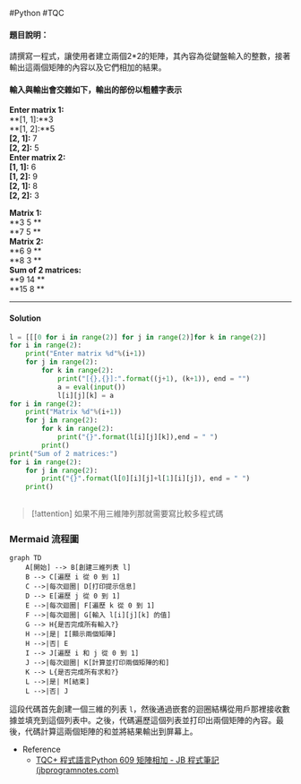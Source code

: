 #Python #TQC 
#### 題目說明：

請撰寫一程式，讓使用者建立兩個2*2的矩陣，其內容為從鍵盤輸入的整數，接著輸出這兩個矩陣的內容以及它們相加的結果。

#### 輸入與輸出會交雜如下，輸出的部份以粗體字表示

**Enter matrix 1:**  
**[1, 1]:**3  
**[1, 2]:**5  
**[2, 1]:** 7  
**[2, 2]:** 5  
**Enter matrix 2:**  
**[1, 1]:** 6  
**[1, 2]:** 9  
**[2, 1]:** 8  
**[2, 2]:** 3

**Matrix 1:**  
**3 5 **  
**7 5 **  
**Matrix 2:**  
**6 9 **  
**8 3 **  
**Sum of 2 matrices:**  
**9 14 **  
**15 8 **

---
#### Solution
```python linenums="1"
l = [[[0 for i in range(2)] for j in range(2)]for k in range(2)]
for i in range(2):
	print("Enter matrix %d"%(i+1))
	for j in range(2):
		for k in range(2):
			print("[{},{}]:".format((j+1), (k+1)), end = "")
			a = eval(input())
			l[i][j][k] = a
for i in range(2):
	print("Matrix %d"%(i+1))
	for j in range(2):
		for k in range(2):
			print("{}".format(l[i][j][k]),end = " ")
		print()
print("Sum of 2 matrices:")
for i in range(2):
	for j in range(2):
		print("{}".format(l[0][i][j]+l[1][i][j]), end = " ")
	print()
		
```

> [!attention]
> 如果不用三維陣列那就需要寫比較多程式碼



### Mermaid 流程圖

```mermaid
graph TD
    A[開始] --> B[創建三維列表 l]
    B --> C[遍歷 i 從 0 到 1]
    C -->|每次迴圈| D[打印提示信息]
    D --> E[遍歷 j 從 0 到 1]
    E -->|每次迴圈| F[遍歷 k 從 0 到 1]
    F -->|每次迴圈| G[輸入 l[i][j][k] 的值]
    G --> H{是否完成所有輸入?}
    H -->|是| I[顯示兩個矩陣]
    H -->|否| E
    I --> J[遍歷 i 和 j 從 0 到 1]
    J -->|每次迴圈| K[計算並打印兩個矩陣的和]
    K --> L{是否完成所有求和?}
    L -->|是| M[結束]
    L -->|否| J
```

這段代碼首先創建一個三維的列表 `l`，然後通過嵌套的迴圈結構從用戶那裡接收數據並填充到這個列表中。之後，代碼遍歷這個列表並打印出兩個矩陣的內容。最後，代碼計算這兩個矩陣的和並將結果輸出到屏幕上。




- Reference
	- [TQC+ 程式語言Python 609 矩陣相加 - JB 程式筆記 (jbprogramnotes.com)](https://jbprogramnotes.com/2020/05/tqc-%e7%a8%8b%e5%bc%8f%e8%aa%9e%e8%a8%80python-609-%e7%9f%a9%e9%99%a3%e7%9b%b8%e5%8a%a0/)